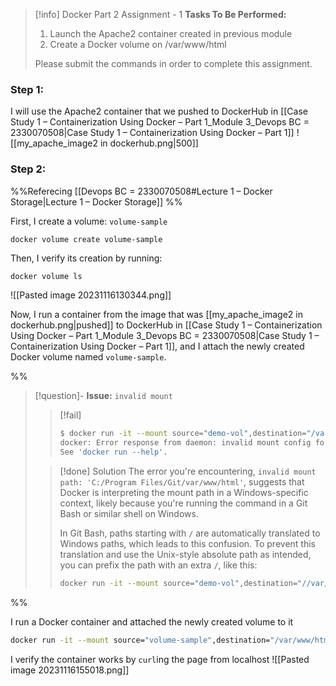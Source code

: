 > [!info] Docker Part 2 Assignment - 1
> **Tasks To Be Performed:** 
> 1. Launch the Apache2 container created in previous module 
> 2. Create a Docker volume on /var/www/html 
>  
> Please submit the commands in order to complete this assignment. 


### Step 1:
I will use the Apache2 container that we pushed to DockerHub in [[Case Study 1 – Containerization Using Docker – Part 1_Module 3_Devops BC = 2330070508|Case Study 1 – Containerization Using Docker – Part 1]]
![[my_apache_image2 in dockerhub.png|500]]

### Step 2:
%%Referecing [[Devops BC = 2330070508#Lecture 1 – Docker Storage|Lecture 1 – Docker Storage]]
%%


First, I create a volume: `volume-sample`
```bash
docker volume create volume-sample
```

Then, I verify its creation by running:
```
docker volume ls
```

![[Pasted image 20231116130344.png]]

Now, I run a container from the image that was [[my_apache_image2 in dockerhub.png|pushed]] to DockerHub in [[Case Study 1 – Containerization Using Docker – Part 1_Module 3_Devops BC = 2330070508|Case Study 1 – Containerization Using Docker – Part 1]], and I attach the newly created Docker volume named `volume-sample`.

%%

> [!question]- **Issue:** `invalid mount`
> > [!fail]
> > ```bash
> > $ docker run -it --mount source="demo-vol",destination="/var/www/html" -d hectorproko/my_docker_image:my_apache_image2
> > docker: Error response from daemon: invalid mount config for type "volume": invalid mount path: 'C:/Program Files/Git/var/www/html' mount path must be absolute.
> > See 'docker run --help'.
> > ```
> > 
> 
> > [!done] Solution
> > The error you're encountering, `invalid mount path: 'C:/Program Files/Git/var/www/html'`, suggests that Docker is interpreting the mount path in a Windows-specific context, likely because you're running the command in a Git Bash or similar shell on Windows.
> > 
> > In Git Bash, paths starting with `/` are automatically translated to Windows paths, which leads to this confusion. To prevent this translation and use the Unix-style absolute path as intended, you can prefix the path with an extra `/`, like this:
> > ```bash
> > docker run -it --mount source="demo-vol",destination="//var/www/html" -p 8080:80 -d hectorproko/my_docker_image:my_apache_image2
> > ```
> > 
> 

%%

I run a Docker container and attached the newly created volume to it
```bash
docker run -it --mount source="volume-sample",destination="/var/www/html" -p 8080:80 -d hectorproko/my_docker_image:my_apache_image2
```


<!--
Big messup here, see like you attached a wrong volume, that i dont think even existed in your environemnt it was from the lesson
![[Pasted image 20231116155033.png]]
-->
I verify the container works by `curl`ing the page from localhost
![[Pasted image 20231116155018.png]]



